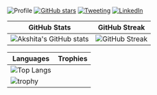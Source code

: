 

![Profile](https://Visitor-badge.glitch.me/badge?page_id=akshitadixit.akshitadixit-gh-visitors)
[![GitHub stars](https://img.shields.io/github/stars/akshitadixit.svg?style=social&label=Star&maxAge=2592000)](https://GitHub.com/akshitadixit/stargazers/)
[![Tweeting](https://img.shields.io/twitter/url/http/shields.io.svg?style=plastic)](https://twitter.com/plastic96_)
[![LinkedIn][linkedin-shield]][linkedin-url]

| GitHub Stats | GitHub Streak|
| ----|-----|
| ![Akshita's GitHub stats](https://github-readme-stats.vercel.app/api?username=akshitadixit)| ![GitHub Streak](https://github-readme-streak-stats.herokuapp.com/?user=akshitadixit&theme=tokyonight)|

| Languages | Trophies|
| ----|-----|
| ![Top Langs](https://github-readme-stats.vercel.app/api/top-langs/?username=akshitadixit&layout=compact&theme=vision-friendly-dark)<!--&langs_count=6)-->
| ![trophy](https://github-profile-trophy.vercel.app/?username=akshitadixit&theme=gruvbox)|


[linkedin-shield]: https://img.shields.io/badge/-LinkedIn-black.svg?style=plastic&logo=linkedin&colorB=darkblue
[linkedin-url]: https://www.linkedin.com/in/akshitadixit/
